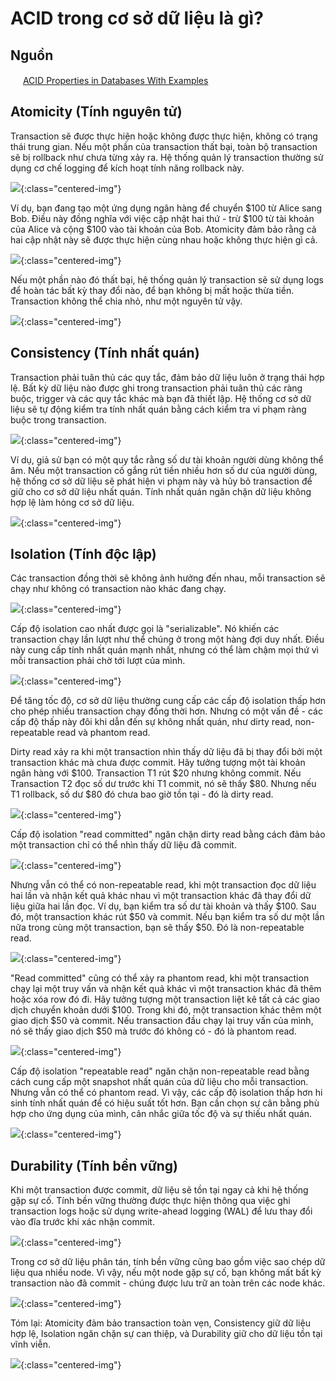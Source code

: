 # ACID trong cơ sở dữ liệu là gì?

## Nguồn

<img src="../../assets/images/bytebytego.png" width="16" height="16"/> [ACID Properties in Databases With Examples](https://www.youtube.com/watch?v=GAe5oB742dw)

## Atomicity (Tính nguyên tử)

Transaction sẽ được thực hiện hoặc không được thực hiện, không có trạng thái trung gian. Nếu một phần của transaction thất bại, toàn bộ transaction sẽ bị rollback như chưa từng xảy ra. Hệ thống quản lý transaction thường sử dụng cơ chế logging để kích hoạt tính năng rollback này. 

![](../assets/ByteByteGo/acid-properties/figure1.png){:class="centered-img"}

Ví dụ, bạn đang tạo một ứng dụng ngân hàng để chuyển $100 từ Alice sang Bob. Điều này đồng nghĩa với việc cập nhật hai thứ - trừ $100 từ tài khoản của Alice và cộng $100 vào tài khoản của Bob. Atomicity đảm bảo rằng cả hai cập nhật này sẽ được thực hiện cùng nhau hoặc không thực hiện gì cả. 

![](../assets/ByteByteGo/acid-properties/figure2.png){:class="centered-img"}

Nếu một phần nào đó thất bại, hệ thống quản lý transaction sẽ sử dụng logs để hoàn tác bất kỳ thay đổi nào, để bạn không bị mất hoặc thừa tiền. Transaction không thể chia nhỏ, như một nguyên tử vậy.

![](../assets/ByteByteGo/acid-properties/figure3.png){:class="centered-img"}

## Consistency (Tính nhất quán)

Transaction phải tuân thủ các quy tắc, đảm bảo dữ liệu luôn ở trạng thái hợp lệ. Bất kỳ dữ liệu nào được ghi trong transaction phải tuân thủ các ràng buộc, trigger và các quy tắc khác mà bạn đã thiết lập. Hệ thống cơ sở dữ liệu sẽ tự động kiểm tra tính nhất quán bằng cách kiểm tra vi phạm ràng buộc trong transaction. 

![](../assets/ByteByteGo/acid-properties/figure4.png){:class="centered-img"}

Ví dụ, giả sử bạn có một quy tắc rằng số dư tài khoản người dùng không thể âm. Nếu một transaction cố gắng rút tiền nhiều hơn số dư của người dùng, hệ thống cơ sở dữ liệu sẽ phát hiện vi phạm này và hủy bỏ transaction để giữ cho cơ sở dữ liệu nhất quán. Tính nhất quán ngăn chặn dữ liệu không hợp lệ làm hỏng cơ sở dữ liệu.

![](../assets/ByteByteGo/acid-properties/figure5.png){:class="centered-img"}

## Isolation (Tính độc lập)

Các transaction đồng thời sẽ không ảnh hưởng đến nhau, mỗi transaction sẽ chạy như không có transaction nào khác đang chạy. 

![](../assets/ByteByteGo/acid-properties/figure6.png){:class="centered-img"}

Cấp độ isolation cao nhất được gọi là "serializable". Nó khiến các transaction chạy lần lượt như thể chúng ở trong một hàng đợi duy nhất. Điều này cung cấp tính nhất quán mạnh nhất, nhưng có thể làm chậm mọi thứ vì mỗi transaction phải chờ tới lượt của mình. 

![](../assets/ByteByteGo/acid-properties/figure7.png){:class="centered-img"}

Để tăng tốc độ, cơ sở dữ liệu thường cung cấp các cấp độ isolation thấp hơn cho phép nhiều transaction chạy đồng thời hơn. Nhưng có một vấn đề - các cấp độ thấp này đôi khi dẫn đến sự không nhất quán, như dirty read, non-repeatable read và phantom read.

Dirty read xảy ra khi một transaction nhìn thấy dữ liệu đã bị thay đổi bởi một transaction khác mà chưa được commit. Hãy tưởng tượng một tài khoản ngân hàng với $100. Transaction T1 rút $20 nhưng không commit. Nếu Transaction T2 đọc số dư trước khi T1 commit, nó sẽ thấy $80. Nhưng nếu T1 rollback, số dư $80 đó chưa bao giờ tồn tại - đó là dirty read. 

![](../assets/ByteByteGo/acid-properties/figure8.png){:class="centered-img"}

Cấp độ isolation "read committed" ngăn chặn dirty read bằng cách đảm bảo một transaction chỉ có thể nhìn thấy dữ liệu đã commit.

![](../assets/ByteByteGo/acid-properties/figure9.png){:class="centered-img"}

Nhưng vẫn có thể có non-repeatable read, khi một transaction đọc dữ liệu hai lần và nhận kết quả khác nhau vì một transaction khác đã thay đổi dữ liệu giữa hai lần đọc. Ví dụ, bạn kiểm tra số dư tài khoản và thấy $100. Sau đó, một transaction khác rút $50 và commit. Nếu bạn kiểm tra số dư một lần nữa trong cùng một transaction, bạn sẽ thấy $50. Đó là non-repeatable read.

![](../assets/ByteByteGo/acid-properties/figure10.png){:class="centered-img"}

"Read committed" cũng có thể xảy ra phantom read, khi một transaction chạy lại một truy vấn và nhận kết quả khác vì một transaction khác đã thêm hoặc xóa row đó đi. Hãy tưởng tượng một transaction liệt kê tất cả các giao dịch chuyển khoản dưới $100. Trong khi đó, một transaction khác thêm một giao dịch $50 và commit. Nếu transaction đầu chạy lại truy vấn của mình, nó sẽ thấy giao dịch $50 mà trước đó không có - đó là phantom read.

![](../assets/ByteByteGo/acid-properties/figure11.png){:class="centered-img"}

Cấp độ isolation "repeatable read" ngăn chặn non-repeatable read bằng cách cung cấp một snapshot nhất quán của dữ liệu cho mỗi transaction. Nhưng vẫn có thể có phantom read. Vì vậy, các cấp độ isolation thấp hơn hi sinh tính nhất quán để có hiệu suất tốt hơn. Bạn cần chọn sự cân bằng phù hợp cho ứng dụng của mình, cân nhắc giữa tốc độ và sự thiếu nhất quán.

![](../assets/ByteByteGo/acid-properties/figure12.png){:class="centered-img"}

## Durability (Tính bền vững)

Khi một transaction được commit, dữ liệu sẽ tồn tại ngay cả khi hệ thống gặp sự cố. Tính bền vững thường được thực hiện thông qua việc ghi transaction logs hoặc sử dụng write-ahead logging (WAL) để lưu thay đổi vào đĩa trước khi xác nhận commit. 

![](../assets/ByteByteGo/acid-properties/figure13.png){:class="centered-img"}

Trong cơ sở dữ liệu phân tán, tính bền vững cũng bao gồm việc sao chép dữ liệu qua nhiều node. Vì vậy, nếu một node gặp sự cố, bạn không mất bất kỳ transaction nào đã commit - chúng được lưu trữ an toàn trên các node khác.

![](../assets/ByteByteGo/acid-properties/figure14.png){:class="centered-img"}

Tóm lại: Atomicity đảm bảo transaction toàn vẹn, Consistency giữ dữ liệu hợp lệ, Isolation ngăn chặn sự can thiệp, và Durability giữ cho dữ liệu tồn tại vĩnh viễn.

![](../assets/ByteByteGo/acid-properties/figure15.png){:class="centered-img"}
